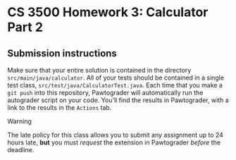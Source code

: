 # CS 3500 Homework 3: Calculator Part 2

## Submission instructions

Make sure that your entire solution is contained in the directory `src/main/java/calculator`. All of your tests should
be contained in a single test class, `src/test/java/CalculatorTest.java`. Each time that you make a `git push` into this
repository, Pawtograder will automatically run the autograder script on your code. You'll find the results in
Pawtograder, with a link to the results in the `Actions` tab.

> [!WARNING]
> The late policy for this class allows you to submit any assignment up to 24 hours late, **but** you must *request* the
> extension in Pawtograder *before* the deadline.
